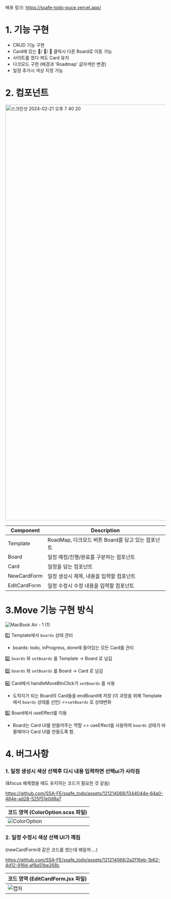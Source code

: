 배포 링크: https://ssafe-todo-puce.vercel.app/

# 1. 기능 구현  
  - CRUD 기능 구현
  - Card에 있는  🐥/ 🦅/ 🐣 클릭시 다른 Board로 이동 가능
  - 사이트를 껐다 켜도 Card 유지
  - 다크모드 구현 (배경과 'Roadmap' 글자색만 변경)
  - 일정 추가시 색상 지정 가능

# 2. 컴포넌트
<img width="1307" alt="스크린샷 2024-02-21 오후 7 40 20" src="https://github.com/SSA-FE/ssafe_todo/assets/121214068/30f2f6d7-2165-424a-bda4-3af808e57bdc">


Component|Description|
------------|--------------|
Template| RoadMap, 다크모드 버튼 Board를 담고 있는 컴포넌트
Board| 일정 예정/진행/완료를 구분하는 컴포넌트
Card| 일정을 담는 컴포넌트
NewCardForm| 일정 생성시 제목, 내용을 입력할 컴포넌트
EditCardForm| 일정 수정시 수정 내용을 입력할 컴포넌트

# 3.Move 기능 구현 방식
![MacBook Air - 1 (1)](https://github.com/SSA-FE/ssafe_todo/assets/121214068/30c605aa-b2e4-4b39-b057-a47d44166a28)

1️⃣ Template에서 `boards` 상태 관리
  - boards: todo, inProgress, done에 들어있는 모든 Card를 관리 

2️⃣ `boards` 와 `setBoards` 를 Template -> Board 로 넘김 

3️⃣ `boards` 와 `setBoards` 를 Board -> Card 로 넘김

4️⃣ Card에서 handleMoveBtnClick가 `setBoards` 를 사용
  - 도착지가 되는 Board의 Card들을 endBoard에 저장 (이 과정을 위해 Template에서 `boards` 상태를 선언)
=>`setBoards` 로 상태변화

5️⃣ Board에서 useEffect를 이용
  - Board는 Card UI를 만들어주는 역할
=> useEffect를 사용하여 `boards` 상태가 바뀔때마다 Card UI를 만들도록 함.

# 4. 버그사항

### **1. 일정 생성시 색상 선택후 다시 내용 입력하면 선택ui가 사라짐**
(&focus 해제했을 때도 유지하는 코드가 필요한 것 같음)

https://github.com/SSA-FE/ssafe_todo/assets/121214068/1344044e-64a0-484e-ad28-525f51e0d9a7 

| 코드 영역 (ColorOption.scss 파일) |
|----|
| ![ColorOption](https://github.com/SSA-FE/ssafe_todo/assets/121214068/3e592329-bab9-42bc-b635-736bdc91f6bd) |

### **2. 일정 수정시 색상 선택 UI가 깨짐**
(newCardForm과 같은 코드를 썼는데 왜일까....)

https://github.com/SSA-FE/ssafe_todo/assets/121214068/2a2f16eb-1b62-4d12-916d-af8a51be268c

| 코드 영역 (EditCardForm.jsx 파일) |
|----|
| ![캡처](https://github.com/SSA-FE/ssafe_todo/assets/121214068/faec35fc-2801-4772-b7a2-5e5ae6938a75) |
